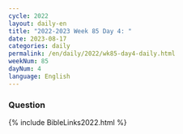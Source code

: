```yaml
---
cycle: 2022
layout: daily-en
title: "2022-2023 Week 85 Day 4: "
date: 2023-08-17
categories: daily
permalink: /en/daily/2022/wk85-day4-daily.html
weekNum: 85
dayNum: 4
language: English
---
```


### Question     

{% include BibleLinks2022.html %}

